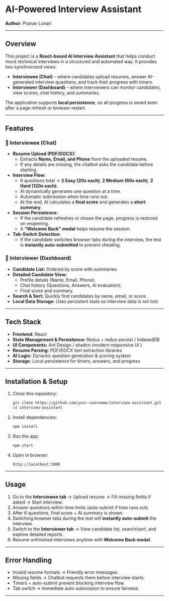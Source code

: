 # AI-Powered Interview Assistant  
**Author:** Pranav Lonari  

---

## Overview  
This project is a **React-based AI Interview Assistant** that helps conduct mock technical interviews in a structured and automated way. It provides two synchronized views:  

- **Interviewee (Chat)** – where candidates upload resumes, answer AI-generated interview questions, and track their progress with timers.  
- **Interviewer (Dashboard)** – where interviewers can monitor candidates, view scores, chat history, and summaries.  

The application supports **local persistence**, so all progress is saved even after a page refresh or browser restart.  

---

## Features  

### 🔹 Interviewee (Chat)  
- **Resume Upload (PDF/DOCX):**  
  - Extracts **Name, Email, and Phone** from the uploaded resume.  
  - If any details are missing, the chatbot asks the candidate before starting.  
- **Interview Flow:**  
  - 6 questions total → **2 Easy (20s each)**, **2 Medium (60s each)**, **2 Hard (120s each)**.  
  - AI dynamically generates one question at a time.  
  - Automatic submission when time runs out.  
  - At the end, AI calculates a **final score** and generates a **short summary**.  
- **Session Persistence:**  
  - If the candidate refreshes or closes the page, progress is restored on reopening.  
  - A **“Welcome Back” modal** helps resume the session.  
- **Tab-Switch Detection:**  
  - If the candidate switches browser tabs during the interview, the test is **instantly auto-submitted** to prevent cheating.  

### 🔹 Interviewer (Dashboard)  
- **Candidate List:** Ordered by score with summaries.  
- **Detailed Candidate View:**  
  - Profile details (Name, Email, Phone).  
  - Chat history (Questions, Answers, AI evaluation).  
  - Final score and summary.  
- **Search & Sort:** Quickly find candidates by name, email, or score.  
- **Local Data Storage:** Uses persistent state so interview data is not lost.  

---

## Tech Stack  

- **Frontend:** React  
- **State Management & Persistence:** Redux + redux-persist / IndexedDB  
- **UI Components:** Ant Design / shadcn (modern responsive UI )  
- **Resume Parsing:** PDF/DOCX text extraction libraries  
- **AI Logic:** Dynamic question generation & scoring system  
- **Storage:** Local persistence for timers, answers, and progress  

---

## Installation & Setup  

1. Clone this repository:  
   ```bash
   git clone https://github.com/your-username/interview-assistant.git
   cd interview-assistant
   ```
2. Install dependencies:  
   ```bash
   npm install
   ```
3. Run the app:  
   ```bash
   npm start
   ```
4. Open in browser:  
   ```
   http://localhost:3000
   ```

---

## Usage  

1. Go to the **Interviewee tab** → Upload resume → Fill missing fields if asked → Start interview.  
2. Answer questions within time limits (auto-submit if time runs out).  
3. After 6 questions, final score + AI summary is shown.  
4. Switching browser tabs during the test will **instantly auto-submit** the interview.  
5. Switch to the **Interviewer tab** → View candidate list, search/sort, and explore detailed reports.  
6. Resume unfinished interviews anytime with **Welcome Back modal**.  

---

## Error Handling  

- Invalid resume formats → Friendly error messages.  
- Missing fields → Chatbot requests them before interview starts.  
- Timers + auto-submit prevent blocking interview flow.  
- Tab switch → Immediate auto-submission to ensure fairness.  

---

